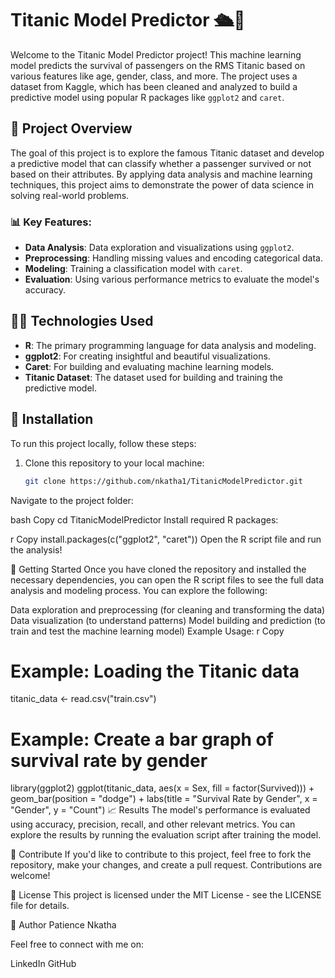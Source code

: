 
# Titanic Model Predictor 🛳️🔮

Welcome to the Titanic Model Predictor project! This machine learning model predicts the survival of passengers on the RMS Titanic based on various features like age, gender, class, and more. The project uses a dataset from Kaggle, which has been cleaned and analyzed to build a predictive model using popular R packages like `ggplot2` and `caret`.

## 🚀 Project Overview

The goal of this project is to explore the famous Titanic dataset and develop a predictive model that can classify whether a passenger survived or not based on their attributes. By applying data analysis and machine learning techniques, this project aims to demonstrate the power of data science in solving real-world problems.

### 📊 Key Features:
- **Data Analysis**: Data exploration and visualizations using `ggplot2`.
- **Preprocessing**: Handling missing values and encoding categorical data.
- **Modeling**: Training a classification model with `caret`.
- **Evaluation**: Using various performance metrics to evaluate the model's accuracy.

## 🧑‍💻 Technologies Used

- **R**: The primary programming language for data analysis and modeling.
- **ggplot2**: For creating insightful and beautiful visualizations.
- **Caret**: For building and evaluating machine learning models.
- **Titanic Dataset**: The dataset used for building and training the predictive model.

## 🔧 Installation

To run this project locally, follow these steps:

1. Clone this repository to your local machine:

   ```bash
   git clone https://github.com/nkatha1/TitanicModelPredictor.git
Navigate to the project folder:

bash
Copy
cd TitanicModelPredictor
Install required R packages:

r
Copy
install.packages(c("ggplot2", "caret"))
Open the R script file and run the analysis!

🏁 Getting Started
Once you have cloned the repository and installed the necessary dependencies, you can open the R script files to see the full data analysis and modeling process. You can explore the following:

Data exploration and preprocessing (for cleaning and transforming the data)
Data visualization (to understand patterns)
Model building and prediction (to train and test the machine learning model)
Example Usage:
r
Copy
# Example: Loading the Titanic data
titanic_data <- read.csv("train.csv")

# Example: Create a bar graph of survival rate by gender
library(ggplot2)
ggplot(titanic_data, aes(x = Sex, fill = factor(Survived))) +
  geom_bar(position = "dodge") +
  labs(title = "Survival Rate by Gender", x = "Gender", y = "Count")
📈 Results
The model's performance is evaluated using accuracy, precision, recall, and other relevant metrics. You can explore the results by running the evaluation script after training the model.

🔄 Contribute
If you'd like to contribute to this project, feel free to fork the repository, make your changes, and create a pull request. Contributions are welcome!

📝 License
This project is licensed under the MIT License - see the LICENSE file for details.

👤 Author
Patience Nkatha

Feel free to connect with me on:

LinkedIn
GitHub
